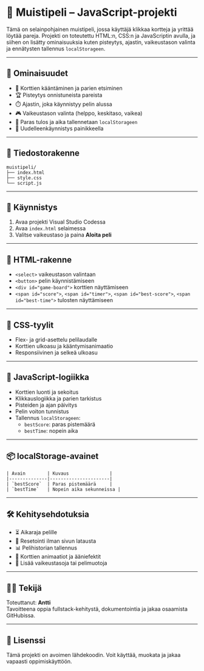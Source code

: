 # 🧠 Muistipeli – JavaScript-projekti

Tämä on selainpohjainen muistipeli, jossa käyttäjä klikkaa kortteja ja yrittää löytää pareja. Projekti on toteutettu HTML:n, CSS:n ja JavaScriptin avulla, ja siihen on lisätty ominaisuuksia kuten pisteytys, ajastin, vaikeustason valinta ja ennätysten tallennus `localStorageen`.

---

## 🔧 Ominaisuudet

- 🎴 Korttien kääntäminen ja parien etsiminen
- 🏆 Pisteytys onnistuneista pareista
- ⏱️ Ajastin, joka käynnistyy pelin alussa
- 🎮 Vaikeustason valinta (helppo, keskitaso, vaikea)
- 💾 Paras tulos ja aika tallennetaan `localStorageen`
- 🔁 Uudelleenkäynnistys painikkeella

---

## 📁 Tiedostorakenne

```
muistipeli/ 
├── index.html 
├── style.css 
└── script.js
```


---

## 🚀 Käynnistys

1. Avaa projekti Visual Studio Codessa
2. Avaa `index.html` selaimessa
3. Valitse vaikeustaso ja paina **Aloita peli**

---

## 📄 HTML-rakenne

- `<select>` vaikeustason valintaan
- `<button>` pelin käynnistämiseen
- `<div id="game-board">` korttien näyttämiseen
- `<span id="score">`, `<span id="timer">`, `<span id="best-score">`, `<span id="best-time">` tulosten näyttämiseen

---

## 🎨 CSS-tyylit

- Flex- ja grid-asettelu pelilaudalle
- Korttien ulkoasu ja kääntymisanimaatio
- Responsiivinen ja selkeä ulkoasu

---

## 🧠 JavaScript-logiikka

- Korttien luonti ja sekoitus
- Klikkauslogiikka ja parien tarkistus
- Pisteiden ja ajan päivitys
- Pelin voiton tunnistus
- Tallennus `localStorageen`:
  - `bestScore`: paras pistemäärä
  - `bestTime`: nopein aika

---

## 📦 localStorage-avainet
```
| Avain        | Kuvaus               |
|--------------|----------------------|
| `bestScore`  | Paras pistemäärä     |
| `bestTime`   | Nopein aika sekunneissa |
```
---

## 🛠️ Kehitysehdotuksia

- ⏳ Aikaraja pelille
- 🔁 Resetointi ilman sivun latausta
- 📊 Pelihistorian tallennus
- 🎨 Korttien animaatiot ja ääniefektit
- 🧩 Lisää vaikeustasoja tai pelimuotoja

---

## 👨‍💻 Tekijä

Toteuttanut: **Antti**  
Tavoitteena oppia fullstack-kehitystä, dokumentointia ja jakaa osaamista GitHubissa.

---

## 📜 Lisenssi

Tämä projekti on avoimen lähdekoodin. Voit käyttää, muokata ja jakaa vapaasti oppimiskäyttöön.

